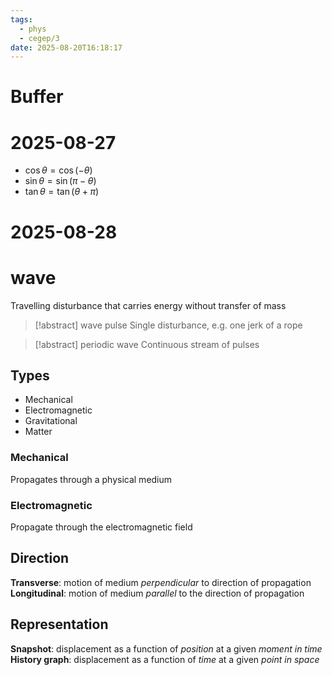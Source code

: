 ```yaml
---
tags:
  - phys
  - cegep/3
date: 2025-08-20T16:18:17
---
```


# Buffer

# 2025-08-27

- $\cos\theta = \cos(-\theta)$
- $\sin\theta = \sin(\pi - \theta)$
- $\tan\theta = \tan(\theta + \pi)$

# 2025-08-28

# wave

Travelling disturbance that carries energy without transfer of mass

> [!abstract] wave pulse
> Single disturbance, e.g. one jerk of a rope

> [!abstract] periodic wave
> Continuous stream of pulses

## Types

- Mechanical
- Electromagnetic
- Gravitational
- Matter

### Mechanical

Propagates through a physical medium

### Electromagnetic

Propagate through the electromagnetic field

## Direction

**Transverse**: motion of medium *perpendicular* to direction of propagation
**Longitudinal**: motion of medium *parallel* to the direction of propagation

## Representation

**Snapshot**: displacement as a function of *position* at a given *moment in time*
**History graph**: displacement as a function of *time* at a given *point in space*